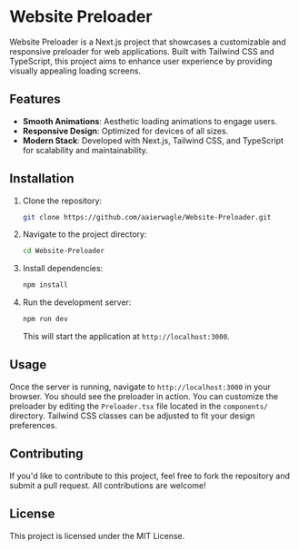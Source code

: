 # Website Preloader

Website Preloader is a Next.js project that showcases a customizable and responsive preloader for web applications. Built with Tailwind CSS  and TypeScript, this project aims to enhance user experience by providing visually appealing loading screens.

## Features
- **Smooth Animations**: Aesthetic loading animations to engage users.
- **Responsive Design**: Optimized for devices of all sizes.
- **Modern Stack**: Developed with Next.js, Tailwind CSS, and TypeScript for scalability and maintainability.

## Installation

1. Clone the repository:
   ```bash
   git clone https://github.com/aaierwagle/Website-Preloader.git
   ```
2. Navigate to the project directory:
   ```bash
   cd Website-Preloader
   ```
3. Install dependencies:
   ```bash
   npm install
   ```
4. Run the development server:
   ```bash
   npm run dev
   ```
   This will start the application at `http://localhost:3000`.

## Usage

Once the server is running, navigate to `http://localhost:3000` in your browser. You should see the preloader in action. You can customize the preloader by editing the `Preloader.tsx` file located in the `components/` directory. Tailwind CSS classes can be adjusted to fit your design preferences.

## Contributing

If you'd like to contribute to this project, feel free to fork the repository and submit a pull request. All contributions are welcome!

## License

This project is licensed under the MIT License.
